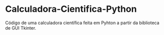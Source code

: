 # Calculadora-Cientifica-Python
Código de uma calculadora científica feita em Pyhton a partir da biblioteca de GUI Tkinter.

